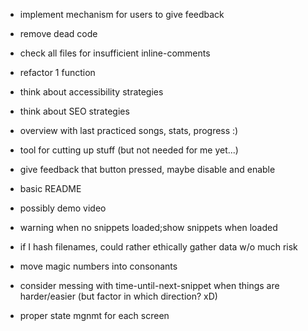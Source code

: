 - implement mechanism for users to give feedback
- remove dead code
- check all files for insufficient inline-comments
- refactor 1 function
- think about accessibility strategies
- think about SEO strategies


- overview with last practiced songs, stats, progress :)
- tool for cutting up stuff (but not needed for me yet...)
- give feedback that button pressed, maybe disable and enable

- basic README
- possibly demo video

- warning when no snippets loaded;show snippets when loaded

- if I hash filenames, could rather ethically gather data w/o much risk
- move magic numbers into consonants
- consider messing with time-until-next-snippet when things are harder/easier (but factor in which direction? xD)


- proper state mgnmt for each screen